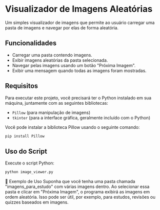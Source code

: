 # Visualizador de Imagens Aleatórias

Um simples visualizador de imagens que permite ao usuário carregar uma pasta de imagens e navegar por elas de forma aleatória.

## Funcionalidades

- Carregar uma pasta contendo imagens.
- Exibir imagens aleatórias da pasta selecionada.
- Navegar pelas imagens usando um botão "Próxima Imagem".
- Exibir uma mensagem quando todas as imagens foram mostradas.

## Requisitos

Para executar este projeto, você precisará ter o Python instalado em sua máquina, juntamente com as seguintes bibliotecas:

- `Pillow` (para manipulação de imagens)
- `tkinter` (para a interface gráfica, geralmente incluído com o Python)

Você pode instalar a biblioteca Pillow usando o seguinte comando:

```bash
pip install Pillow
```
## Uso do Script

Execute o script Python:

```bash
python image_viewer.py
```
📂 Exemplo de Uso
Suponha que você tenha uma pasta chamada "imagens_para_estudo" com várias imagens dentro. Ao selecionar essa pasta e clicar em "Próxima Imagem", o programa exibirá as imagens em ordem aleatória. Isso pode ser útil, por exemplo, para estudos, revisões ou quizzes baseados em imagens.

